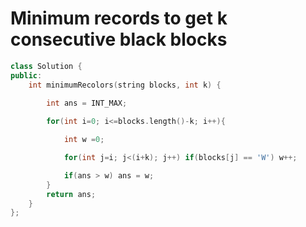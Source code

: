 # Minimum records to get k consecutive black blocks

```c++
class Solution {
public:
    int minimumRecolors(string blocks, int k) {

        int ans = INT_MAX;
        
        for(int i=0; i<=blocks.length()-k; i++){

            int w =0;

            for(int j=i; j<(i+k); j++) if(blocks[j] == 'W') w++;

            if(ans > w) ans = w;
        }
        return ans;
    }
};
```

